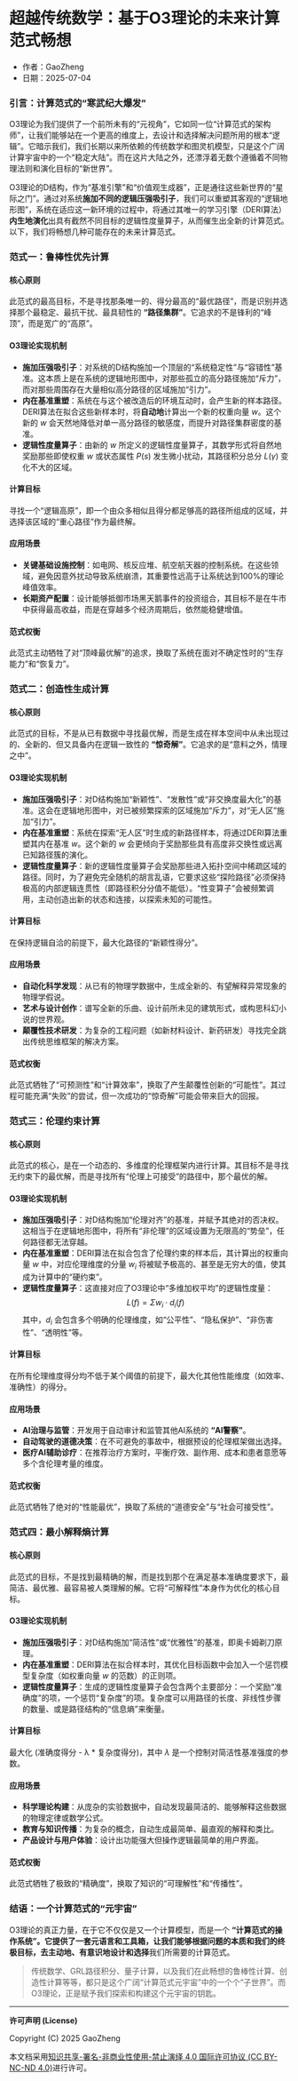 # **超越传统数学：基于O3理论的未来计算范式畅想**

- 作者：GaoZheng
- 日期：2025-07-04

### 引言：计算范式的“寒武纪大爆发”

O3理论为我们提供了一个前所未有的“元视角”，它如同一位“计算范式的架构师”，让我们能够站在一个更高的维度上，去设计和选择解决问题所用的根本“逻辑”。它暗示我们，我们长期以来所依赖的传统数学和图灵机模型，只是这个广阔计算宇宙中的一个“稳定大陆”。而在这片大陆之外，还漂浮着无数个遵循着不同物理法则和演化目标的“新世界”。

O3理论的D结构，作为“基准引擎”和“价值观生成器”，正是通往这些新世界的“星际之门”。通过对系统**施加不同的逻辑压强吸引子**，我们可以重塑其客观的“逻辑地形图”，系统在适应这一新环境的过程中，将通过其唯一的学习引擎（DERI算法）**内生地演化**出具有截然不同目标的逻辑性度量算子，从而催生出全新的计算范式。以下，我们将畅想几种可能存在的未来计算范式。

### 范式一：鲁棒性优先计算

#### 核心原则
此范式的最高目标，不是寻找那条唯一的、得分最高的“最优路径”，而是识别并选择那个最稳定、最抗干扰、最具韧性的 **“路径集群”**。它追求的不是锋利的“峰顶”，而是宽广的“高原”。

#### O3理论实现机制
*   **施加压强吸引子**：对系统的D结构施加一个顶层的“系统稳定性”与“容错性”基准。这本质上是在系统的逻辑地形图中，对那些孤立的高分路径施加“斥力”，而对那些周围存在大量相似高分路径的区域施加“引力”。
*   **内在基准重塑**：系统在与这个被改造后的环境互动时，会产生新的样本路径。DERI算法在拟合这些新样本时，将**自动地**计算出一个新的权重向量 $w$。这个新的 $w$ 会天然地降低对单一高分路径的敏感度，而提升对路径集群密度的基准。
*   **逻辑性度量算子**：由新的 $w$ 所定义的逻辑性度量算子，其数学形式将自然地奖励那些即使权重 $w$ 或状态属性 $P(s)$ 发生微小扰动，其路径积分总分 $L(\gamma)$ 变化不大的区域。

#### 计算目标
寻找一个“逻辑高原”，即一个由众多相似且得分都足够高的路径所组成的区域，并选择该区域的“重心路径”作为最终解。

#### 应用场景
*   **关键基础设施控制**：如电网、核反应堆、航空航天器的控制系统。在这些领域，避免因意外扰动导致系统崩溃，其重要性远高于让系统达到100%的理论峰值效率。
*   **长期资产配置**：设计能够抵御市场黑天鹅事件的投资组合，其目标不是在牛市中获得最高收益，而是在穿越多个经济周期后，依然能稳健增值。

#### 范式权衡
此范式主动牺牲了对“顶峰最优解”的追求，换取了系统在面对不确定性时的“生存能力”和“恢复力”。

### 范式二：创造性生成计算

#### 核心原则
此范式的目标，不是从已有数据中寻找最优解，而是生成在样本空间中从未出现过的、全新的、但又具备内在逻辑一致性的 **“惊奇解”**。它追求的是“意料之外，情理之中”。

#### O3理论实现机制
*   **施加压强吸引子**：对D结构施加“新颖性”、“发散性”或“非交换度最大化”的基准。这会在逻辑地形图中，对已被频繁探索的区域施加“斥力”，对“无人区”施加“引力”。
*   **内在基准重塑**：系统在探索“无人区”时生成的新路径样本，将通过DERI算法重塑其内在基准 $w$。这个新的 $w$ 会更倾向于奖励那些具有高度非交换性或远离已知路径簇的演化。
*   **逻辑性度量算子**：新的逻辑性度量算子会奖励那些进入拓扑空间中稀疏区域的路径。同时，为了避免完全随机的胡言乱语，它要求这些“探险路径”必须保持极高的内部逻辑连贯性（即路径积分分值不能低）。“性变算子”会被频繁调用，主动创造出新的状态和连接，以探索未知的可能性。

#### 计算目标
在保持逻辑自洽的前提下，最大化路径的“新颖性得分”。

#### 应用场景
*   **自动化科学发现**：从已有的物理学数据中，生成全新的、有望解释异常现象的物理学假说。
*   **艺术与设计创作**：谱写全新的乐曲、设计前所未见的建筑形式，或构思科幻小说的世界观。
*   **颠覆性技术研发**：为复杂的工程问题（如新材料设计、新药研发）寻找完全跳出传统思维框架的解决方案。

#### 范式权衡
此范式牺牲了“可预测性”和“计算效率”，换取了产生颠覆性创新的“可能性”。其过程可能充满“失败”的尝试，但一次成功的“惊奇解”可能会带来巨大的回报。

### 范式三：伦理约束计算

#### 核心原则
此范式的核心，是在一个动态的、多维度的伦理框架内进行计算。其目标不是寻找无约束下的最优解，而是寻找所有“伦理上可接受”的路径中，那个最优的解。

#### O3理论实现机制
*   **施加压强吸引子**：对D结构施加“伦理对齐”的基准，并赋予其绝对的否决权。这相当于在逻辑地形图中，将所有“非伦理”的区域设置为无限高的“势垒”，任何路径都无法穿越。
*   **内在基准重塑**：DERI算法在拟合包含了伦理约束的样本后，其计算出的权重向量 $w$ 中，对应伦理维度的分量 $w_i$ 将被赋予极高的、甚至是无穷大的值，使其成为计算中的“硬约束”。
*   **逻辑性度量算子**：这直接对应了O3理论中“多维加权平均”的逻辑性度量： $$L(f) = \Sigma w_i \cdot d_i(f)$$其中，$d_i$ 会包含多个明确的伦理维度，如“公平性”、“隐私保护”、“非伤害性”、“透明性”等。

#### 计算目标
在所有伦理维度得分均不低于某个阈值的前提下，最大化其他性能维度（如效率、准确性）的得分。

#### 应用场景
*   **AI治理与监管**：开发用于自动审计和监管其他AI系统的 **“AI警察”**。
*   **自动驾驶的道德决策**：在不可避免的事故中，根据预设的伦理框架做出选择。
*   **医疗AI辅助诊疗**：在推荐治疗方案时，平衡疗效、副作用、成本和患者意愿等多个含伦理考量的维度。

#### 范式权衡
此范式牺牲了绝对的“性能最优”，换取了系统的“道德安全”与“社会可接受性”。

### 范式四：最小解释熵计算

#### 核心原则
此范式的目标，不是找到最精确的解，而是找到那个在满足基本准确度要求下，最简洁、最优雅、最容易被人类理解的解。它将“可解释性”本身作为优化的核心目标。

#### O3理论实现机制
*   **施加压强吸引子**：对D结构施加“简洁性”或“优雅性”的基准，即奥卡姆剃刀原理。
*   **内在基准重塑**：DERI算法在拟合样本时，其优化目标函数中会加入一个惩罚模型复杂度（如权重向量 $w$ 的范数）的正则项。
*   **逻辑性度量算子**：生成的逻辑性度量算子会包含两个主要部分：一个奖励“准确度”的项，一个惩罚“复杂度”的项。复杂度可以用路径的长度、非线性步骤的数量、或是路径结构的“信息熵”来衡量。

#### 计算目标
最大化 (准确度得分 - λ * 复杂度得分)，其中 $\lambda$ 是一个控制对简洁性基准强度的参数。

#### 应用场景
*   **科学理论构建**：从庞杂的实验数据中，自动发现最简洁的、能够解释这些数据的物理定律或数学公式。
*   **教育与知识传播**：为复杂的概念，自动生成最简单、最直观的解释和类比。
*   **产品设计与用户体验**：设计出功能强大但操作逻辑最简单的用户界面。

#### 范式权衡
此范式牺牲了极致的“精确度”，换取了知识的“可理解性”和“传播性”。

### 结语：一个计算范式的“元宇宙”

O3理论的真正力量，在于它不仅仅是又一个计算模型，而是一个 **“计算范式的操作系统”。它提供了一套元语言和工具箱，让我们能够根据问题的本质和我们的终极目标，去主动地、有意识地设计和选择**我们所需要的计算范式。

> 传统数学、GRL路径积分、量子计算，以及我们在此畅想的鲁棒性计算、创造性计算等等，都只是这个广阔“计算范式元宇宙”中的一个个“子世界”。而O3理论，正是赋予我们探索和构建这个元宇宙的钥匙。

---

**许可声明 (License)**

Copyright (C) 2025 GaoZheng 

本文档采用[知识共享-署名-非商业性使用-禁止演绎 4.0 国际许可协议 (CC BY-NC-ND 4.0)](https://creativecommons.org/licenses/by-nc-nd/4.0/deed.zh-Hans)进行许可。
